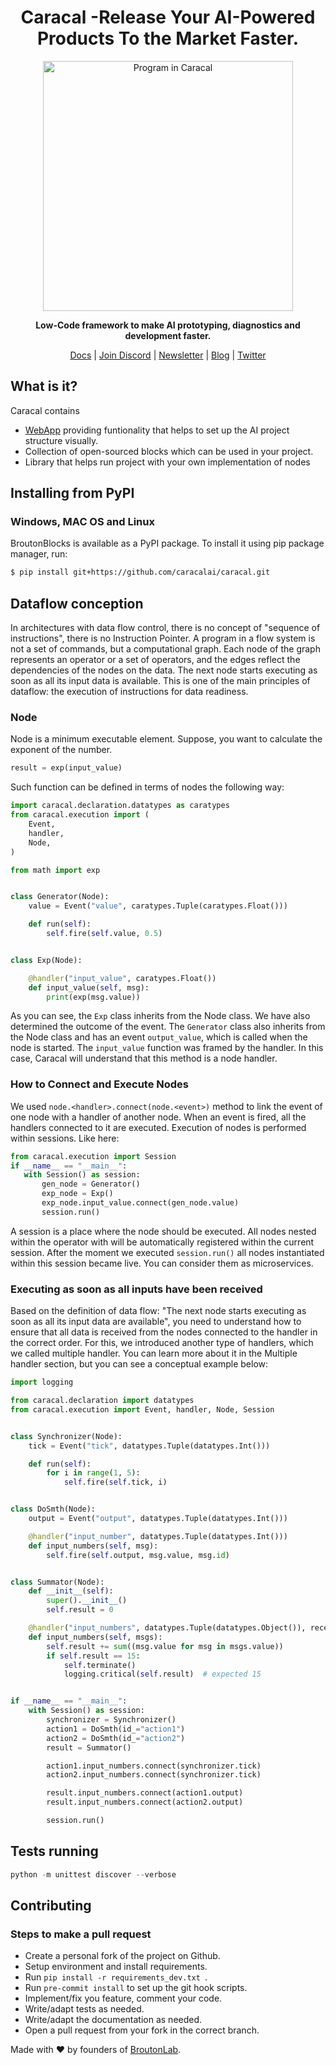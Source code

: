 <h1 align="center">Caracal -Release Your AI-Powered Products To the Market Faster.  </h1>

<p align="center">
<img align="center" src="https://caracal.ai/img/blocks3.35b077cf.png" alt="Program in Caracal" width="400"/>
</p>
<p align="center"><b>Low-Code framework to make AI prototyping, diagnostics and development faster.</b></p>

<p align="center">
  <a href="https://docs.caracal.ai/">Docs</a>
  |
  <a href="">Join Discord</a>
  |
  <a href="">Newsletter</a>
  |
  <a href="">Blog</a>
  |
  <a href="">Twitter</a>
</p>

## What is it?
Caracal contains
 - <a href="https://app.caracal.ai">WebApp</a> providing funtionality that helps to set up the AI project structure visually.
 - Collection of open-sourced blocks which can be used in your project.
 - Library that helps run project with your own implementation of nodes

## Installing from PyPI
### Windows, MAC OS and Linux
BroutonBlocks is available as a PyPI package. To install it using pip package manager, run:
```sh
$ pip install git+https://github.com/caracalai/caracal.git
```

## Dataflow conception
In architectures with data flow control, there is no concept of "sequence of instructions", there is no Instruction Pointer. A program in a flow system is not a set of commands, but a computational graph. Each node of the graph represents an operator or a set of operators, and the edges reflect the dependencies of the nodes on the data. The next node starts executing as soon as all its input data is available. This is one of the main principles of dataflow: the execution of instructions for data readiness.
### Node
Node is a minimum executable element. Suppose, you want to calculate the exponent of the number. 
```python
result = exp(input_value)
```
Such function can be defined in terms of nodes the following way:
```python
import caracal.declaration.datatypes as caratypes
from caracal.execution import (
    Event,
    handler,
    Node,
)

from math import exp


class Generator(Node):
    value = Event("value", caratypes.Tuple(caratypes.Float()))

    def run(self):
        self.fire(self.value, 0.5)


class Exp(Node):

    @handler("input_value", caratypes.Float())
    def input_value(self, msg):
        print(exp(msg.value))
```
As you can see, the ``Exp`` class inherits from the Node class. We have also determined the outcome of the event. The ``Generator`` class also inherits from the Node class and has an event ``output_value``, which is called when the node is started. 
The ``input_value`` function was framed by the handler. In this case, Caracal will understand that this method is a node handler.
### How to Сonnect and Execute Nodes

We used ``node.<handler>.connect(node.<event>)`` method to link the event of one node with a handler of another node. When an event is fired, all the handlers connected to it are executed.
 Execution of nodes is performed within sessions. Like here:
 ```python
from caracal.execution import Session
if __name__ == "__main__":
    with Session() as session:
        gen_node = Generator()
        exp_node = Exp()
        exp_node.input_value.connect(gen_node.value)
        session.run()
```
A session is a place where the node should be executed. All nodes nested within the operator with will be automatically registered within the current session. 
After the moment we executed ``session.run()`` all nodes instantiated within this session became live. You can consider them as microservices.

### Executing as soon as all inputs have been received
Based on the definition of data flow: "The next node starts executing as soon as all its input data are available", you need to understand how to ensure that all data is received from the nodes connected to the handler in the correct order. For this, we introduced another type of handlers, which we called multiple handler. You can learn more about it in the Multiple handler section, but you can see a conceptual example below:
```python
import logging

from caracal.declaration import datatypes
from caracal.execution import Event, handler, Node, Session


class Synchronizer(Node):
    tick = Event("tick", datatypes.Tuple(datatypes.Int()))

    def run(self):
        for i in range(1, 5):
            self.fire(self.tick, i)


class DoSmth(Node):
    output = Event("output", datatypes.Tuple(datatypes.Int()))

    @handler("input_number", datatypes.Tuple(datatypes.Int()))
    def input_numbers(self, msg):
        self.fire(self.output, msg.value, msg.id)


class Summator(Node):
    def __init__(self):
        super().__init__()
        self.result = 0

    @handler("input_numbers", datatypes.Tuple(datatypes.Object()), receives_multiple=True)
    def input_numbers(self, msgs):
        self.result += sum((msg.value for msg in msgs.value))
        if self.result == 15:
            self.terminate()
            logging.critical(self.result)  # expected 15


if __name__ == "__main__":
    with Session() as session:
        synchronizer = Synchronizer()
        action1 = DoSmth(id_="action1")
        action2 = DoSmth(id_="action2")
        result = Summator()

        action1.input_numbers.connect(synchronizer.tick)
        action2.input_numbers.connect(synchronizer.tick)

        result.input_numbers.connect(action1.output)
        result.input_numbers.connect(action2.output)

        session.run()
```

## Tests running

```python
python -m unittest discover --verbose
```

## Contributing
### Steps to make a pull request
- Create a personal fork of the project on Github.
- Setup environment and install requirements.
- Run ```pip install -r requirements_dev.txt ```.
- Run ``` pre-commit install ``` to set up the git hook scripts.
- Implement/fix you feature, comment your code.
- Write/adapt tests as needed.
- Write/adapt the documentation as needed.
- Open a pull request from your fork in the correct branch.



Made with :heart: by founders of <a href="https://broutonlab.com">BroutonLab</a>.
